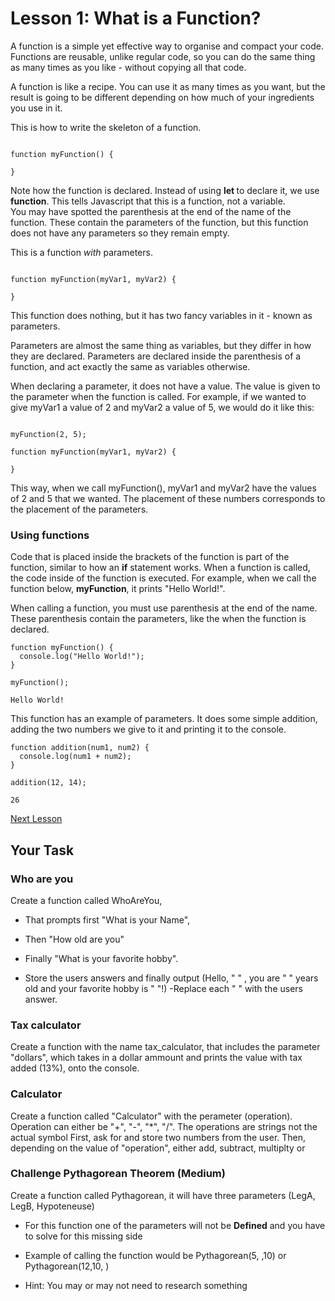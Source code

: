 # Lesson 1: What is a Function?

A function is a simple yet effective way to organise and compact your code. Functions are reusable, unlike regular code, so you can do the same thing as many times as you like - without copying all that code.

A function is like a recipe. You can use it as many times as you want, but the result is going to be different depending on how much of your ingredients you use in it.

This is how to write the skeleton of a function.

```JS

function myFunction() {

}

```

Note how the function is declared. Instead of using <b> let </b> to declare it, we use <b>function</b>. This tells Javascript that this is a function, not a variable. <br>
You may have spotted the parenthesis at the end of the name of the function. These contain the parameters of the function, but this function does not have any parameters so they remain empty.

This is a function <i>with</i> parameters.

```JS

function myFunction(myVar1, myVar2) {

}

```

This function does nothing, but it has two fancy variables in it - known as parameters.

Parameters are almost the same thing as variables, but they differ in how they are declared. Parameters are declared inside the parenthesis of a function, and act exactly the same as variables otherwise. 

When declaring a parameter, it does not have a value. The value is given to the parameter when the function is called. For example, if we wanted to give myVar1 a value of 2 and myVar2 a value of 5, we would do it like this:

```JS

myFunction(2, 5);

function myFunction(myVar1, myVar2) {

}

```

This way, when we call myFunction(), myVar1 and myVar2 have the values of 2 and 5 that we wanted. The placement of these numbers corresponds to the placement of the parameters.

### Using functions

Code that is placed inside the brackets of the function is part of the function, similar to how an <b>if</b> statement works. When a function is called, the code inside of the function is executed. For example, when we call the function below, <b>myFunction</b>, it prints "Hello World!".

When calling a function, you must use parenthesis at the end of the name. These parenthesis contain the parameters, like the when the function is declared.

```JS
function myFunction() {
  console.log("Hello World!");
}
```

```Output
myFunction();

Hello World!
```

This function has an example of parameters. It does some simple addition, adding the two numbers we give to it and printing it to the console.

```JS
function addition(num1, num2) {
  console.log(num1 + num2);
}
```

```Output
addition(12, 14);

26
```


[Next Lesson](lesson_2.md)


## Your Task 

### Who are you
Create a function called WhoAreYou, 

- That prompts first "What is your Name", 

- Then "How old are you"

- Finally "What is your favorite hobby". 

- Store the users answers and finally output (Hello, " " , you are " " years old and your favorite hobby is " "!)
-Replace each " " with the users answer.

### Tax calculator
Create a function with the name tax_calculator, that includes the parameter "dollars", which takes in a dollar ammount and prints the value with tax added (13%), onto the console. 

### Calculator 
Create a function called "Calculator" with the perameter (operation).
Operation can either be "+", "-", "*", "/". The operations are strings not the actual symbol
First, ask for and store two numbers from the user. 
Then, depending on the value of "operation", either add, subtract, multiplty or 

### Challenge Pythagorean Theorem (Medium)
Create a function called Pythagorean, it will have three parameters (LegA, LegB, Hypoteneuse)

- For this function one of the parameters will not be **Defined** and you have to solve for this missing side

- Example of calling the function would be Pythagorean(5, ,10) or Pythagorean(12,10, )

- Hint: You may or may not need to research something
